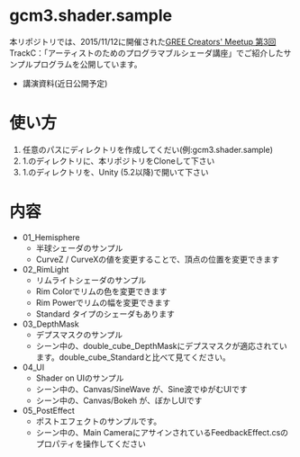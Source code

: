 # gcm3.shader.sample
本リポジトリでは、2015/11/12に開催された[GREE Creators' Meetup 第3回](http://connpass.com/event/20624/) TrackC：「アーティストのためのプログラマブルシェーダ講座」でご紹介したサンプルプログラムを公開しています。
- 講演資料(近日公開予定)

# 使い方
1. 任意のパスにディレクトリを作成してくだい(例:gcm3.shader.sample)
2. 1.のディレクトリに、本リポジトリをCloneして下さい
3. 1.のディレクトリを、Unity (5.2以降)で開いて下さい



# 内容
- 01_Hemisphere
	- 半球シェーダのサンプル
	- CurveZ / CurveXの値を変更することで、頂点の位置を変更できます
- 02_RimLight
	- リムライトシェーダのサンプル
	- Rim Colorでリムの色を変更できます
	- Rim Powerでリムの幅を変更できます
	- Standard タイプのシェーダもあります
- 03_DepthMask
	- デプスマスクのサンプル
	- シーン中の、double_cube_DepthMaskにデプスマスクが適応されています。double_cube_Standardと比べて見てください。
- 04_UI
	- Shader on UIのサンプル
	- シーン中の、Canvas/SineWave が、Sine波でゆがむUIです
	- シーン中の、Canvas/Bokeh が、ぼかしUIです
- 05_PostEffect
	- ポストエフェクトのサンプルです。
	- シーン中の、Main CameraにアサインされているFeedbackEffect.csのプロパティを操作してください